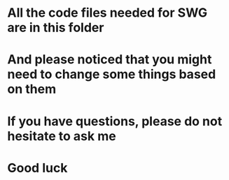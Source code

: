 # All the code files needed for SWG are in this folder
# And please noticed that you might need to change some things based on them
# If you have questions, please do not hesitate to ask me
# Good luck
